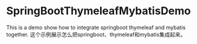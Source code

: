 # SpringBootThymeleafMybatisDemo

This is a demo show how to integrate springboot thymeleaf and mybatis together.
这个示例展示怎么把springboot、thymeleaf和mybatis集成起来。
